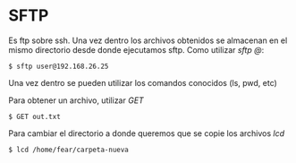 # SFTP

Es ftp sobre ssh. Una vez dentro los archivos obtenidos se almacenan en el mismo directorio desde donde ejecutamos sftp.
Como utilizar *sftp <user>@<password>*:
```
$ sftp user@192.168.26.25
```

Una vez dentro se pueden utilizar los comandos conocidos (ls, pwd, etc)

Para obtener un archivo, utilizar *GET <nombre-archivo> <nombre-archivo-copiado>*
```
$ GET out.txt
```

Para cambiar el directorio a donde queremos que se copie los archivos *lcd <nombre-directorio>*
```
$ lcd /home/fear/carpeta-nueva
```
